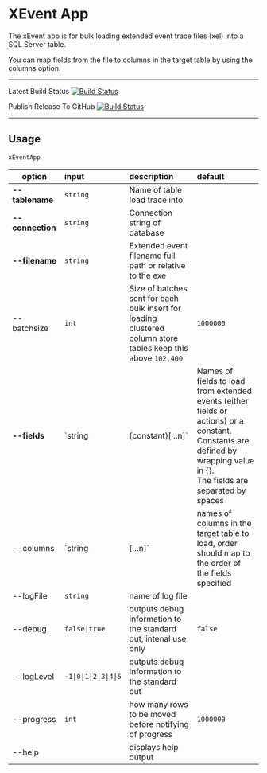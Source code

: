 # XEvent App
The xEvent app is for bulk loading extended event trace files (xel) into a SQL Server table.

You can map fields from the file to columns in the target table by using the columns option. 

---
Latest Build Status
[![Build Status](https://dev.azure.com/sabinio/sabin.io%20public/_apis/build/status/sabinio.sabinio.sqltest?branchName=master)](https://dev.azure.com/sabinio/sabin.io%20public/_build/latest?definitionId=263&branchName=master)

Publish Release To GitHub
[![Build Status](https://dev.azure.com/sabinio/sabin.io%20public/_apis/build/status/sabinio.sabinio.sqltest?branchName=master&stageName=PublishToGitHub)](https://dev.azure.com/sabinio/sabin.io%20public/_build/latest?definitionId=263&branchName=master)

---
## Usage


```
xEventApp 
```

|option|input|description|default|
|-|:-|:-|:-|
|**--tablename**|`string`|Name of table load trace into||
|**--connection**|`string`|Connection string of database||
|**--filename**|`string`|Extended event filename full path or relative to the exe||
|--batchsize|`int`|Size of batches sent for each bulk insert for loading clustered column store tables keep this above `102,400` |`1000000`|
|**--fields**|`string|{constant}[ ..n]`|Names of fields to load from extended events (either fields or actions) or a constant. Constants are defined by wrapping value in {}.<br> The fields are separated by spaces|
|--columns|`string|[ ..n]`|names of columns in the target table to load, order should map to the order of the fields specified||
|--logFile|`string`|name of log file||
|--debug|`false\|true`|outputs debug information to the standard out, intenal use only|`false`|
|--logLevel|`-1\|0\|1\|2\|3\|4\|5`|outputs debug information to the standard out||
|--progress|`int`|how many rows to be moved before notifying of progress|`1000000`|
|--help||displays help output||

